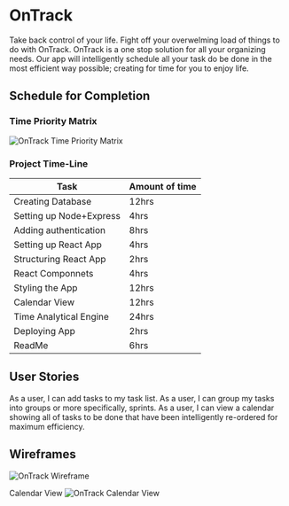 # OnTrack
Take back control of your life. Fight off your overwelming load of things to do with OnTrack. OnTrack is a one stop solution for all your organizing needs. Our app will intelligently schedule all your task do be done in the most efficient way possible; creating for time for you to enjoy life.

## Schedule for Completion

### Time Priority Matrix
![OnTrack Time Priority Matrix](./on-track-time-priority-matrix.jpg)

### Project Time-Line
Task | Amount of time
--- | ---
Creating Database | 12hrs
Setting up Node+Express | 4hrs
Adding authentication | 8hrs
Setting up React App | 4hrs
Structuring React App | 2hrs
React Componnets | 4hrs
Styling the App | 12hrs
Calendar View | 12hrs
Time Analytical Engine | 24hrs
Deploying App | 2hrs
ReadMe | 6hrs

## User Stories
As a user, I can add tasks to my task list.
As a user, I can group my tasks into groups or more specifically, sprints.
As a user, I can view a calendar showing all of tasks to be done that have been intelligently re-ordered for maximum efficiency.

## Wireframes
![OnTrack Wireframe](./on-track-wireframe.jpg)

Calendar View
![OnTrack Calendar View](./on-track-calendar.jpg)

 
  
